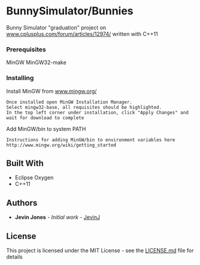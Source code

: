 # BunnySimulator/Bunnies

Bunny Simulator "graduation" project on www.cplusplus.com/forum/articles/12974/ written with C++11

### Prerequisites

MinGW
MinGW32-make

### Installing

Install MinGW from www.mingw.org/
```
Once installed open MinGW Installation Manager.
Select mingw32-base, all requisites should be highlighted.
In the top left corner under installation, click "Apply Changes" and wait for download to complete
```

Add MinGW/bin to system PATH
```
Instructions for adding MinGW/bin to environment variables here http://www.mingw.org/wiki/getting_started
```

## Built With

* Eclipse Oxygen
* C++11

## Authors

* **Jevin Jones** - *Initial work* - [JevinJ](https://github.com/JevinJ)

## License

This project is licensed under the MIT License - see the [LICENSE.md](LICENSE.md) file for details

